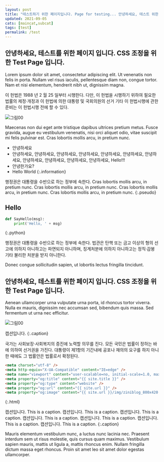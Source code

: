 ```yaml
---
layout: post
title: "테스트하기 위한 페이지입니다. Page for testing... 안녕하세요, 테스트 위한 페이지 입니다."
updated: 2021-09-05
cats: [maincat,subcat]
tags: [test]
permalink: /test
---
```


## 안녕하세요, 테스트를 위한 페이지 입니다. CSS 조정을 위한 Test Page 입니다.

Lorem ipsum dolor sit amet, consectetur adipiscing elit. Ut venenatis non felis in porta. Nullam vel risus iaculis, pellentesque diam non, congue tortor. Nam et nisi elementum, hendrerit nibh ut, dignissim magna.

이 헌법은 1988 년 2 월 25 일부터 시행한다. 다만, 이 헌법을 시행하기 위하여 필요한 법률의 제정·개정과 이 헌법에 의한 대통령 및 국회의원의 선거 기타 이 헌법시행에 관한 준비는 이 헌법시행 전에 할 수 있다.

![그림00](https://via.placeholder.com/350x150)

Maecenas non dui eget ante tristique dapibus ultrices pretium metus. Fusce gravida, augue eu vestibulum venenatis, nisi orci aliquet odio, vitae suscipit mi felis pulvinar est. Cras lobortis mollis arcu, in pretium nunc.

- 안녕하세요
- 안녕하세요, 안녕하세요, 안녕하세요, 안녕하세요, 안녕하세요, 안녕하세요, 안녕하세요, 안녕하세요, 안녕하세요, 안녕하세요, 안녕하세요, Hello!!!
- 안녕한가요?
- Hello World
{:.information}

행정권은 대통령을 수반으로 하는 정부에 속한다. Cras lobortis mollis arcu, in pretium nunc. Cras lobortis mollis arcu, in pretium nunc. Cras lobortis mollis arcu, in pretium nunc. Cras lobortis mollis arcu, in pretium nunc.
{:.pseudo}

## Hello

```py
def SayHello(msg):
    print('Hello, ' + msg)
```
{:.python}

행정권은 대통령을 수반으로 하는 정부에 속한다. 법관은 탄핵 또는 금고 이상의 형의 선고에 의하지 아니하고는 파면되지 아니하며, 징계처분에 의하지 아니하고는 정직·감봉 기타 불리한 처분을 받지 아니한다.

Donec congue sollicitudin sapien, ut lobortis lectus fringilla tincidunt.

## 안녕하세요, 테스트를 위한 페이지 입니다. CSS 조정을 위한 Test Page 입니다.

Aenean ullamcorper urna vulputate urna porta, id rhoncus tortor viverra. Nulla ex mauris, dignissim nec accumsan sed, bibendum quis massa. Sed fermentum ut urna nec efficitur.

![그림00](https://via.placeholder.com/1600x150)

캡션입니다.
{:.caption}

국가는 사회보장·사회복지의 증진에 노력할 의무를 진다. 모든 국민은 법률이 정하는 바에 의하여 선거권을 가진다. 대통령이 제1항의 기간내에 공포나 재의의 요구를 하지 아니한 때에도 그 법률안은 법률로서 확정된다.

```html
<meta charset="utf-8" />
<meta http-equiv="X-UA-Compatible" content="IE=edge" />
<meta name="viewport" content="user-scalable=no, initial-scale=1.0, maximum-scale=1.0, minimum-scale=1.0, width=device-width" />
<meta property="og:title" content="{{ site.title }}" />
<meta property="og:type" content="website" />
<meta property="og:url" content="{{ site.url }}" />
<meta property="og:image" content="{{ site.url }}/img/ziniblog_800x420.png" />
```
{:.html}

캡션입니다. This is a caption. 캡션입니다. This is a caption. 캡션입니다. This is a caption. 캡션입니다. This is a caption. 캡션입니다. This is a caption. 캡션입니다. This is a caption. 캡션입니다. This is a caption.
{:.caption}

Mauris elementum vestibulum nunc, a luctus nunc lacinia nec. Praesent interdum sem ut risus molestie, quis cursus quam maximus. Vestibulum sapien mauris, mattis ut ligula a, mattis rhoncus enim. Nullam fringilla dictum massa eget rhoncus. Proin sit amet leo sit amet dolor egestas ullamcorper.